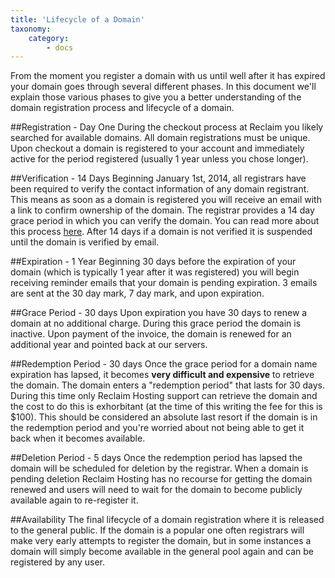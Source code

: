 ```yaml
---
title: 'Lifecycle of a Domain'
taxonomy:
    category:
        - docs
---
```


From the moment you register a domain with us until well after it has expired your domain goes through several different phases. In this document we'll explain those various phases to give you a better understanding of the domain registration process and lifecycle of a domain.

##Registration - Day One
During the checkout process at Reclaim you likely searched for available domains. All domain registrations must be unique. Upon checkout a domain is registered to your account and immediately active for the period registered (usually 1 year unless you chose longer).

##Verification - 14 Days
Beginning January 1st, 2014, all registrars have been required to verify the contact information of any domain registrant. This means as soon as a domain is registered you will receive an email with a link to confirm ownership of the domain. The registrar provides a 14 day grace period in which you can verify the domain. You can read more about this process [here](http://docs.reclaimhosting.com/faq/verification-by-email). After 14 days if a domain is not verified it is suspended until the domain is verified by email.

##Expiration - 1 Year
Beginning 30 days before the expiration of your domain (which is typically 1 year after it was registered) you will begin receiving reminder emails that your domain is pending expiration. 3 emails are sent at the 30 day mark, 7 day mark, and upon expiration.

##Grace Period - 30 days
Upon expiration you have 30 days to renew a domain at no additional charge. During this grace period the domain is inactive. Upon payment of the invoice, the domain is renewed for an additional year and pointed back at our servers.

##Redemption Period - 30 days
Once the grace period for a domain name expiration has lapsed, it becomes **very difficult and expensive** to retrieve the domain. The domain enters a "redemption period" that lasts for 30 days. During this time only Reclaim Hosting support can retrieve the domain and the cost to do this is exhorbitant (at the time of this writing the fee for this is $100). This should be considered an absolute last resort if the domain is in the redemption period and you're worried about not being able to get it back when it becomes available.

##Deletion Period - 5 days
Once the redemption period has lapsed the domain will be scheduled for deletion by the registrar. When a domain is pending deletion Reclaim Hosting has no recourse for getting the domain renewed and users will need to wait for the domain to become publicly available again to re-register it.

##Availability
The final lifecycle of a domain registration where it is released to the general public. If the domain is a popular one often registrars will make very early attempts to register the domain, but in some instances a domain will simply become available in the general pool again and can be registered by any user.
